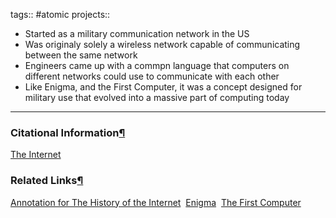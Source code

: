 tags:: #atomic projects::[](https://natmeng.github.io/memx2/atomic/The_Internet/)

- Started as a military communication network in the US
- Was originaly solely a wireless network capable of communicating between the same network
- Engineers came up with a commpn language that computers on different networks could use to communicate with each other
- Like Enigma, and the First Computer, it was a concept designed for military use that evolved into a massive part of computing today

---

### Citational Information[¶](https://natmeng.github.io/memx2/sources/The_Internet/#citational-information "Permanent link")

[The Internet](https://natmeng.github.io/memx2/sources/The_Internet/) 

### Related Links[¶](https://natmeng.github.io/memx2/atomic/The_Inteernet/#related-links "Permanent link")

[Annotation for The History of the Internet](https://natmeng.github.io/memx2/annotations/The_Internet/) 
[Enigma](https://natmeng.github.io/memx2/sources/Enigma_Machine/) 
[The First Computer](https://natmeng.github.io/memx2/sources/The_First_Computer/) 